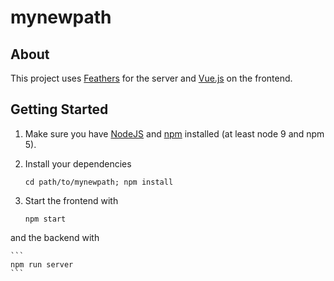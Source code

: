 # mynewpath

> 

## About

This project uses [Feathers](http://feathersjs.com) for the server and [Vue.js](https://vuejs.org) on the frontend.

## Getting Started

1. Make sure you have [NodeJS](https://nodejs.org/) and [npm](https://www.npmjs.com/) installed (at least node 9 and npm 5).
2. Install your dependencies

    ```
    cd path/to/mynewpath; npm install
    ```

3. Start the frontend with

    ```
    npm start
    ```

and the backend with

    ```
    npm run server
    ```
